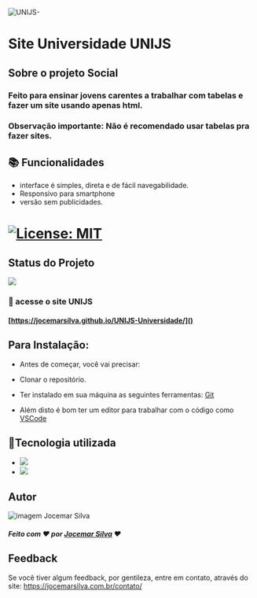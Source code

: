 ![UNIJS-](https://user-images.githubusercontent.com/121300540/221328450-1c84e694-7192-43df-b819-17ab64d60af1.gif)

 
 
 # Site Universidade UNIJS


 
 

## Sobre o projeto Social

### Feito para ensinar jovens carentes a trabalhar com tabelas e fazer um site usando apenas html. 

### Observação importante: Não é recomendado usar tabelas pra fazer sites.

  
  

## 📚 Funcionalidades


- interface é simples, direta e de fácil navegabilidade.
- Responsivo para smartphone
- versão sem publicidades.

# [![License: MIT](https://img.shields.io/badge/License-MIT-greem.svg)](https://opensource.org/licenses/MIT)


## Status do Projeto
 ![](https://camo.githubusercontent.com/459f141bd5e24c179a0e2dd49691e290ed5c5d4b4cb97767daee7cfaf6e31121/687474703a2f2f696d672e736869656c64732e696f2f7374617469632f76313f6c6162656c3d535441545553266d6573736167653d434f4e434c5549444f26636f6c6f723d475245454e267374796c653d666f722d7468652d6261646765) 

### 🚀 acesse o site UNIJS

#### [https://jocemarsilva.github.io/UNIJS-Universidade/]()

## Para Instalação:

* Antes de começar, você vai precisar:

* Clonar o repositório.
* Ter instalado em sua máquina as seguintes ferramentas:
[Git](https://git-scm.com) 
* Além disto é bom ter um editor para trabalhar com o código como [VSCode](https://code.visualstudio.com/)


## 🔧Tecnologia utilizada
* ![](https://img.shields.io/badge/Visual_Studio_Code-0078D4?style=for-the-badge&logo=visual%20studio%20code&logoColor=white)
* ![](https://img.shields.io/badge/HTML5-E34F26?style=for-the-badge&logo=html5&logoColor=white) 

  

## Autor

![imagem Jocemar Silva](https://jocemarsilva.com.br/wp-content/uploads/elementor/thumbs/059-pzemgxvl3opck1t4xrga9ldqsndfd5612bazlrj2jk.png)
##### Feito com ❤ por [Jocemar Silva](https://jocemarsilva.com.br/) ❤

## Feedback

Se você tiver algum feedback, por gentileza, entre em contato, através do site: https://jocemarsilva.com.br/contato/



 











 









